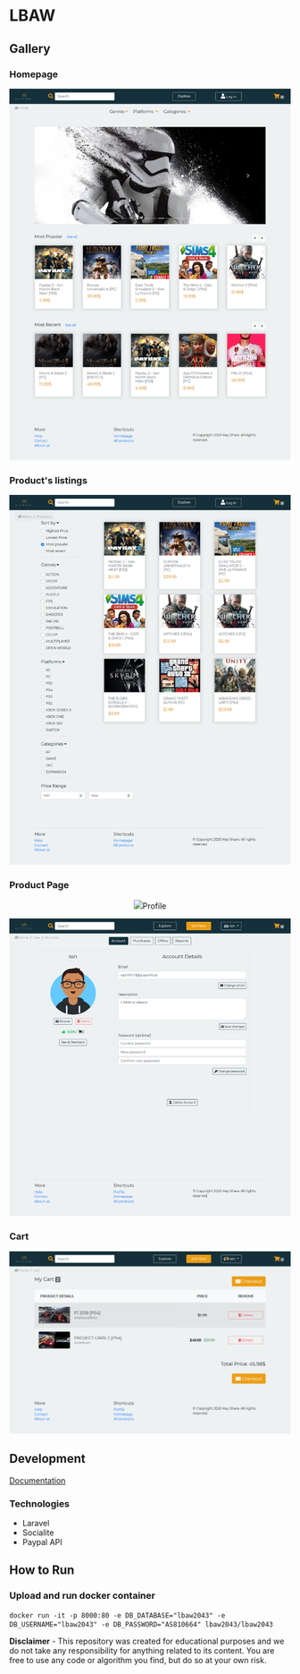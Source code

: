 # LBAW

## Gallery

### Homepage
<p align="center">
  <img src="img/homepage.png"/>
</p>

### Product's listings
<p align="center">
  <img src="img/products.png"/>
</p>

### Product Page
<p align="center">
  <img src="img/product.png/>
</p>

### Profile
<p align="center">
  <img src="img/profile.png"/>
</p>

### Cart
<p align="center">
  <img src="img/cart.png"/>
</p>

## Development
[Documentation](https://github.com/motapinto/feup-LBAW/wiki)

### Technologies 
* Laravel
* Socialite
* Paypal API

## How to Run
### Upload and run docker container
```
docker run -it -p 8000:80 -e DB_DATABASE="lbaw2043" -e DB_USERNAME="lbaw2043" -e DB_PASSWORD="AS810664" lbaw2043/lbaw2043
```

**Disclaimer** - This repository was created for educational purposes and we do not take any responsibility for anything related to its content. You are free to use any code or algorithm you find, but do so at your own risk.


